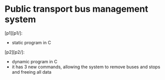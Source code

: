 # Public transport bus management system

[p1][p1/]:
- static program in C

[p2][p2/]:
- dynamic program in C
- it has 3 new commands, allowing the system to remove buses and stops and freeing all data